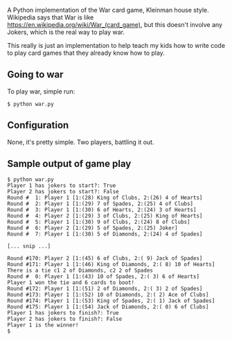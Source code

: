 A Python implementation of the War card game, Kleinman house style. Wikipedia says that
War is like https://en.wikipedia.org/wiki/War_(card_game), but this doesn't involve
any Jokers, which is the real way to play war.

This really is just an implementation to help teach my kids how to write code to
play card games that they already know how to play.

## Going to war

To play war, simple run:

```
$ python war.py
```

## Configuration

None, it's pretty simple. Two players, battling it out.

## Sample output of game play
```
$ python war.py
Player 1 has jokers to start?: True
Player 2 has jokers to start?: False
Round #  1: Player 1 [1:(28) King of Clubs, 2:(26) 4 of Hearts]
Round #  2: Player 1 [1:(29) 7 of Spades, 2:(25) 4 of Clubs]
Round #  3: Player 1 [1:(30) 6 of Hearts, 2:(24) 3 of Hearts]
Round #  4: Player 2 [1:(29) 3 of Clubs, 2:(25) King of Hearts]
Round #  5: Player 1 [1:(30) 9 of Clubs, 2:(24) 8 of Clubs]
Round #  6: Player 2 [1:(29) 5 of Spades, 2:(25) Joker]
Round #  7: Player 1 [1:(30) 5 of Diamonds, 2:(24) 4 of Spades]

[... snip ...]

Round #170: Player 2 [1:(45) 6 of Clubs, 2:( 9) Jack of Spades]
Round #171: Player 1 [1:(46) King of Diamonds, 2:( 8) 10 of Hearts]
There is a tie c1 2 of Diamonds, c2 2 of Spades
Round #  0: Player 1 [1:(43) 10 of Spades, 2:( 3) 6 of Hearts]
Player 1 won the tie and 6 cards to boot!
Round #172: Player 1 [1:(51) 2 of Diamonds, 2:( 3) 2 of Spades]
Round #173: Player 1 [1:(52) 10 of Diamonds, 2:( 2) Ace of Clubs]
Round #174: Player 1 [1:(53) King of Spades, 2:( 1) Jack of Spades]
Round #175: Player 1 [1:(54) Jack of Diamonds, 2:( 0) 6 of Clubs]
Player 1 has jokers to finish?: True
Player 2 has jokers to finish?: False
Player 1 is the winner!
$ 
```